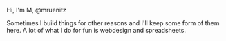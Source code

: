Hi, I'm M, @mruenitz

Sometimes I build things for other reasons and I'll keep some form of them here. A lot of what I do for fun is webdesign and spreadsheets.
